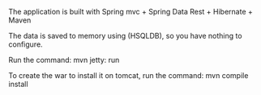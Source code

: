 The application is built with Spring mvc + Spring Data Rest + Hibernate + Maven

The data is saved to memory using (HSQLDB), so you have nothing to configure.

Run the command: mvn jetty: run

To create the war to install it on tomcat, run the command: mvn compile install

